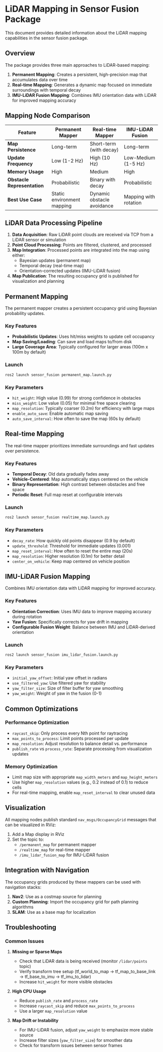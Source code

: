 # LiDAR Mapping in Sensor Fusion Package

This document provides detailed information about the LiDAR mapping capabilities in the sensor fusion package.

## Overview

The package provides three main approaches to LiDAR-based mapping:

1. **Permanent Mapping**: Creates a persistent, high-precision map that accumulates data over time
2. **Real-time Mapping**: Generates a dynamic map focused on immediate surroundings with temporal decay
3. **IMU-LiDAR Fusion Mapping**: Combines IMU orientation data with LiDAR for improved mapping accuracy

## Mapping Node Comparison

| Feature | Permanent Mapper | Real-time Mapper | IMU-LiDAR Fusion |
|---------|------------------|------------------|------------------|
| **Map Persistence** | Long-term | Short-term (with decay) | Long-term |
| **Update Frequency** | Low (1-2 Hz) | High (10 Hz) | Low-Medium (1-5 Hz) |
| **Memory Usage** | High | Medium | High |
| **Obstacle Representation** | Probabilistic | Binary with decay | Probabilistic |
| **Best Use Case** | Static environment mapping | Dynamic obstacle avoidance | Mapping with rotation |

## LiDAR Data Processing Pipeline

1. **Data Acquisition**: Raw LiDAR point clouds are received via TCP from a LiDAR sensor or simulation
2. **Point Cloud Processing**: Points are filtered, clustered, and processed
3. **Map Integration**: Processed points are integrated into the map using either:
   - Bayesian updates (permanent map)
   - Temporal decay (real-time map)
   - Orientation-corrected updates (IMU-LiDAR fusion)
4. **Map Publication**: The resulting occupancy grid is published for visualization and planning

## Permanent Mapping

The permanent mapper creates a persistent occupancy grid using Bayesian probability updates.

### Key Features
- **Probabilistic Updates**: Uses hit/miss weights to update cell occupancy
- **Map Saving/Loading**: Can save and load maps to/from disk
- **Large Coverage Area**: Typically configured for larger areas (100m x 100m by default)

### Launch
```bash
ros2 launch sensor_fusion permanent_map.launch.py
```

### Key Parameters
- `hit_weight`: High value (0.99) for strong confidence in obstacles
- `miss_weight`: Low value (0.05) for minimal free space clearing
- `map_resolution`: Typically coarser (0.2m) for efficiency with large maps
- `enable_auto_save`: Enable automatic map saving
- `auto_save_interval`: How often to save the map (60s by default)

## Real-time Mapping

The real-time mapper prioritizes immediate surroundings and fast updates over persistence.

### Key Features
- **Temporal Decay**: Old data gradually fades away
- **Vehicle-Centered**: Map automatically stays centered on the vehicle
- **Binary Representation**: High contrast between obstacles and free space
- **Periodic Reset**: Full map reset at configurable intervals

### Launch
```bash
ros2 launch sensor_fusion realtime_map.launch.py
```

### Key Parameters
- `decay_rate`: How quickly old points disappear (0.9 by default)
- `update_threshold`: Threshold for immediate updates (0.001)
- `map_reset_interval`: How often to reset the entire map (20s)
- `map_resolution`: Higher resolution (0.1m) for better detail
- `center_on_vehicle`: Keep map centered on vehicle position

## IMU-LiDAR Fusion Mapping

Combines IMU orientation data with LiDAR mapping for improved accuracy.

### Key Features
- **Orientation Correction**: Uses IMU data to improve mapping accuracy during rotation
- **Yaw Fusion**: Specifically corrects for yaw drift in mapping
- **Configurable Fusion Weight**: Balance between IMU and LiDAR-derived orientation

### Launch
```bash
ros2 launch sensor_fusion imu_lidar_fusion.launch.py
```

### Key Parameters
- `initial_yaw_offset`: Initial yaw offset in radians
- `use_filtered_yaw`: Use filtered yaw for stability
- `yaw_filter_size`: Size of filter buffer for yaw smoothing
- `yaw_weight`: Weight of yaw in the fusion (0-1)

## Common Optimizations

### Performance Optimization
- `raycast_skip`: Only process every Nth point for raytracing
- `max_points_to_process`: Limit points processed per update
- `map_resolution`: Adjust resolution to balance detail vs. performance
- `publish_rate` vs `process_rate`: Separate processing from visualization updates

### Memory Optimization
- Limit map size with appropriate `map_width_meters` and `map_height_meters`
- Use higher `map_resolution` values (e.g., 0.2 instead of 0.1) to reduce cells
- For real-time mapping, enable `map_reset_interval` to clear unused data

## Visualization

All mapping nodes publish standard `nav_msgs/OccupancyGrid` messages that can be visualized in RViz:

1. Add a Map display in RViz
2. Set the topic to:
   - `/permanent_map` for permanent mapper
   - `/realtime_map` for real-time mapper
   - `/imu_lidar_fusion_map` for IMU-LiDAR fusion

## Integration with Navigation

The occupancy grids produced by these mappers can be used with navigation stacks:

1. **Nav2**: Use as a costmap source for planning
2. **Custom Planning**: Import the occupancy grid for path planning algorithms
3. **SLAM**: Use as a base map for localization

## Troubleshooting

### Common Issues

1. **Missing or Sparse Maps**
   - Check that LiDAR data is being received (monitor `/lidar/points` topic)
   - Verify transform tree setup (tf_world_to_map → tf_map_to_base_link → tf_base_to_imu → tf_imu_to_lidar)
   - Increase `hit_weight` for more visible obstacles

2. **High CPU Usage**
   - Reduce `publish_rate` and `process_rate`
   - Increase `raycast_skip` and reduce `max_points_to_process`
   - Use a larger `map_resolution` value

3. **Map Drift or Instability**
   - For IMU-LiDAR fusion, adjust `yaw_weight` to emphasize more stable source
   - Increase filter sizes (`yaw_filter_size`) for smoother data
   - Check for transform issues between sensor frames 